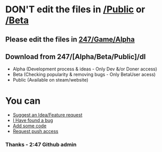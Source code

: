 # DON'T edit the files in <a href="/Game/Public">/Public</a> or <a href="/Game/Beta">/Beta</a> 
## Please edit the files in <a href="/Game/Alpha">247/Game/Alpha</a>
## Download from 247/[Alpha/Beta/Public]/dl
- Alpha (Development process & ideas - Only Dev &/or Doner access)
- Beta (Checking popularity & removing bugs - Only BetaUser acess)
- Public (Available on steam/website)
# You can
- <a href="/razatcorp/247/issues">Suggest an Idea/Feature request</a><br>
- <a href="/razatcorp/247/issues">I Have found a bug</a><br>
- <a href="/razatcorp/247"> Add some code</a>
- <a href="mailto:pushaccess.247@cyws.uk"> Request push access</a>
### Thanks - 2:47 Github admin
